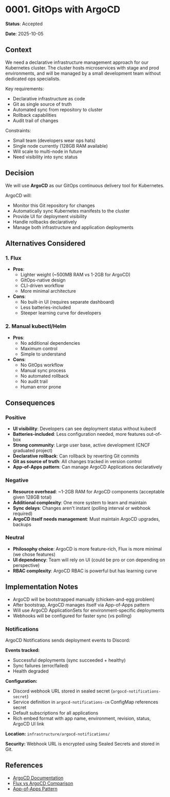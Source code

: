 # 0001. GitOps with ArgoCD

**Status**: Accepted

**Date**: 2025-10-05

## Context

We need a declarative infrastructure management approach for our Kubernetes cluster. The cluster hosts microservices with stage and prod environments, and will be managed by a small development team without dedicated ops specialists.

Key requirements:
- Declarative infrastructure as code
- Git as single source of truth
- Automated sync from repository to cluster
- Rollback capabilities
- Audit trail of changes

Constraints:
- Small team (developers wear ops hats)
- Single node currently (128GB RAM available)
- Will scale to multi-node in future
- Need visibility into sync status

## Decision

We will use **ArgoCD** as our GitOps continuous delivery tool for Kubernetes.

ArgoCD will:
- Monitor this Git repository for changes
- Automatically sync Kubernetes manifests to the cluster
- Provide UI for deployment visibility
- Handle rollbacks declaratively
- Manage both infrastructure and application deployments

## Alternatives Considered

### 1. Flux
- **Pros**:
  - Lighter weight (~500MB RAM vs 1-2GB for ArgoCD)
  - GitOps-native design
  - CLI-driven workflow
  - More minimal architecture
- **Cons**:
  - No built-in UI (requires separate dashboard)
  - Less batteries-included
  - Steeper learning curve for developers

### 2. Manual kubectl/Helm
- **Pros**:
  - No additional dependencies
  - Maximum control
  - Simple to understand
- **Cons**:
  - No GitOps workflow
  - Manual sync process
  - No automated rollback
  - No audit trail
  - Human error prone

## Consequences

### Positive
- **UI visibility**: Developers can see deployment status without kubectl
- **Batteries-included**: Less configuration needed, more features out-of-box
- **Strong community**: Large user base, active development (CNCF graduated project)
- **Declarative rollback**: Can rollback by reverting Git commits
- **Git as source of truth**: All changes tracked in version control
- **App-of-Apps pattern**: Can manage ArgoCD Applications declaratively

### Negative
- **Resource overhead**: ~1-2GB RAM for ArgoCD components (acceptable given 128GB total)
- **Additional complexity**: One more system to learn and maintain
- **Sync delays**: Changes aren't instant (polling interval or webhook required)
- **ArgoCD itself needs management**: Must maintain ArgoCD upgrades, backups

### Neutral
- **Philosophy choice**: ArgoCD is more feature-rich, Flux is more minimal (we chose features)
- **UI dependency**: Team will rely on UI (could be pro or con depending on perspective)
- **RBAC complexity**: ArgoCD RBAC is powerful but has learning curve

## Implementation Notes

- ArgoCD will be bootstrapped manually (chicken-and-egg problem)
- After bootstrap, ArgoCD manages itself via App-of-Apps pattern
- Will use ArgoCD ApplicationSets for environment-specific deployments
- Webhooks will be configured for faster sync (vs polling)

### Notifications

ArgoCD Notifications sends deployment events to Discord:

**Events tracked:**
- Successful deployments (sync succeeded + healthy)
- Sync failures (error/failed)
- Health degraded

**Configuration:**
- Discord webhook URL stored in sealed secret (`argocd-notifications-secret`)
- Service definition in `argocd-notifications-cm` ConfigMap references secret
- Default subscriptions for all applications
- Rich embed format with app name, environment, revision, status, ArgoCD UI link

**Location:** `infrastructure/argocd-notifications/`

**Security:** Webhook URL is encrypted using Sealed Secrets and stored in Git.

## References

- [ArgoCD Documentation](https://argo-cd.readthedocs.io/)
- [Flux vs ArgoCD Comparison](https://www.cncf.io/blog/2024/12/17/managing-large-scale-redis-clusters-on-kubernetes-with-an-operator-kuaishous-approach/)
- [App-of-Apps Pattern](https://argo-cd.readthedocs.io/en/stable/operator-manual/cluster-bootstrapping/)
